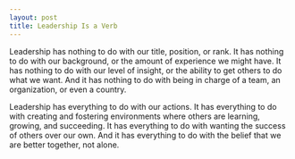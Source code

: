 ```yaml
---
layout: post
title: Leadership Is a Verb
---
```


Leadership has nothing to do with our title, position, or rank. It has nothing to do with our background, or the amount of experience we might have. It has nothing to do with our level of insight, or the ability to get others to do what we want. And it has nothing to do with being in charge of a team, an organization, or even a country.

Leadership has everything to do with our actions. It has everything to do with creating and fostering environments where others are learning, growing, and succeeding. It has everything to do with wanting the success of others over our own. And it has everything to do with the belief that we are better together, not alone.
